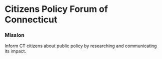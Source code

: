 # Citizens Policy Forum of Connecticut


### Mission
Inform CT citizens about public policy by researching and communicating its impact. 
